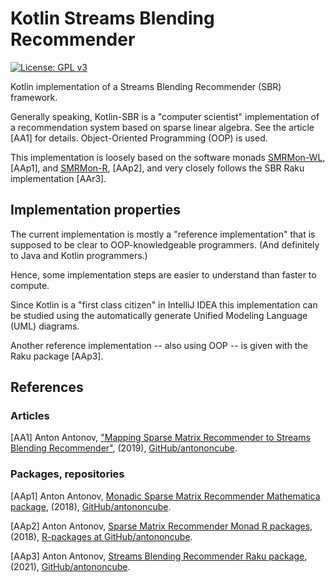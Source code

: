 # Kotlin Streams Blending Recommender

[![License: GPL v3](https://img.shields.io/badge/License-GPLv3-blue.svg)](https://www.gnu.org/licenses/gpl-3.0)

Kotlin implementation of a Streams Blending Recommender (SBR) framework.

Generally speaking, Kotlin-SBR is a "computer scientist" implementation of a recommendation system
based on sparse linear algebra. See the article [AA1] for details.
Object-Oriented Programming (OOP) is used.

This implementation is loosely based on the software monads 
[SMRMon-WL](https://github.com/antononcube/MathematicaForPrediction/blob/master/MonadicProgramming/MonadicSparseMatrixRecommender.m),
[AAp1], and
[SMRMon-R](https://github.com/antononcube/R-packages/tree/master/SMRMon-R), [AAp2],
and very closely follows the SBR Raku implementation [AAr3]. 

## Implementation properties

The current implementation is mostly a "reference implementation" that is supposed to be 
clear to OOP-knowledgeable programmers. (And definitely to Java and Kotlin programmers.)

Hence, some implementation steps are easier to understand than faster to compute.

Since Kotlin is a "first class citizen" in IntelliJ IDEA this implementation can 
be studied using the automatically generate Unified Modeling Language (UML) diagrams.

Another reference implementation -- also using OOP -- is given with the Raku package [AAp3].

## References

### Articles

[AA1] Anton Antonov, 
["Mapping Sparse Matrix Recommender to Streams Blending Recommender"](https://github.com/antononcube/MathematicaForPrediction/tree/master/Documentation/MappingSMRtoSBR), 
(2019),
[GitHub/antononcube](https://github.com/antononcube).

### Packages, repositories

[AAp1] Anton Antonov,
[Monadic Sparse Matrix Recommender Mathematica package](https://github.com/antononcube/MathematicaForPrediction/blob/master/MonadicProgramming/MonadicSparseMatrixRecommender.m),
(2018),
[GitHub/antononcube](https://github.com/antononcube/).

[AAp2] Anton Antonov,
[Sparse Matrix Recommender Monad R packages](https://github.com/antononcube/R-packages/tree/master/SMRMon-R),
(2018),
[R-packages at GitHub/antononcube](https://github.com/antononcube/R-packages).

[AAp3] Anton Antonov,
[Streams Blending Recommender Raku package](https://github.com/antononcube/Raku-ML-StreamsBlendingRecommender),
(2021),
[GitHub/antononcube](https://github.com/antononcube).
